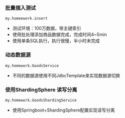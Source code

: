 ### 批量插入测试
`my.homeework.insert`
- 测试环境：100万数据，带主键索引
- 使用批处理添加商品数据完成，完成时间4~5min
- 使用单条SQL执行，执行很慢，半小时未完成

### 动态数据源
`my.homework.GoodsService`
- 不同的数据源使用不同JdbcTemplate来实现数据源切换

### 使用ShardingSphere 读写分离
`my.homework.GoodsShardingService`
- 使用Springboot+ShardingSphere配置实现读写分离

